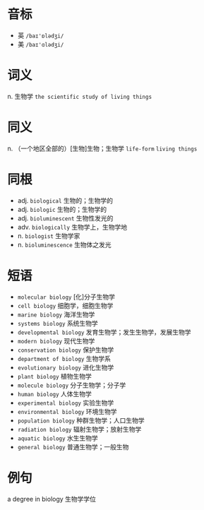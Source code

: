 # 音标

- 英 `/baɪ'ɒlədʒi/`
- 美 `/baɪ'ɑlədʒi/`

# 词义

n. 生物学
`the scientific study of living things`

# 同义

n. （一个地区全部的）[生物]生物；生物学
`life-form` `living things`

# 同根

- adj. `biological` 生物的；生物学的
- adj. `biologic` 生物的；生物学的
- adj. `bioluminescent` 生物性发光的
- adv. `biologically` 生物学上，生物学地
- n. `biologist` 生物学家
- n. `bioluminescence` 生物体之发光

# 短语

- `molecular biology` [化]分子生物学
- `cell biology` 细胞学，细胞生物学
- `marine biology` 海洋生物学
- `systems biology` 系统生物学
- `developmental biology` 发育生物学；发生生物学，发展生物学
- `modern biology` 现代生物学
- `conservation biology` 保护生物学
- `department of biology` 生物学系
- `evolutionary biology` 进化生物学
- `plant biology` 植物生物学
- `molecule biology` 分子生物学；分子学
- `human biology` 人体生物学
- `experimental biology` 实验生物学
- `environmental biology` 环境生物学
- `population biology` 种群生物学；人口生物学
- `radiation biology` 辐射生物学；放射生物学
- `aquatic biology` 水生生物学
- `general biology` 普通生物学；一般生物

# 例句

a degree in biology
生物学学位


